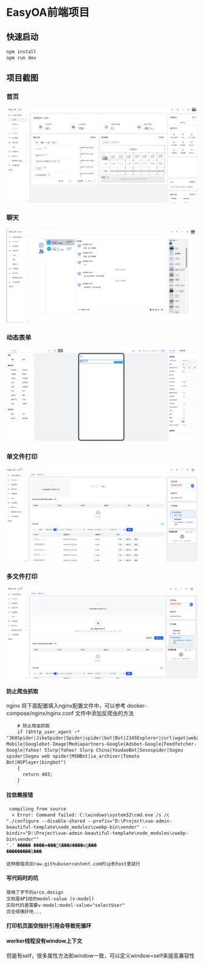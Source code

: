 # EasyOA前端项目

## 快速启动

```nodejs
npm install
npm run dev
```

## 项目截图

### 首页

![index.png](docs%2Findex.png)

### 聊天

![chat.png](docs%2Fchat.png)

### 动态表单

![dongtai.png](docs%2Fdongtai.png)

### 单文件打印

![danwenjian.png](docs%2Fdanwenjian.png)

### 多文件打印

![moreFilePrint.png](docs%2FmoreFilePrint.png)

#### 防止爬虫抓取
nginx
将下面配置填入nginx配置文件中，可以参考 docker-compose/nginx/nginx.conf 文件中添加反爬虫的方法
```nginx
    # 防止爬虫抓取
    if ($http_user_agent ~* "360Spider|JikeSpider|Spider|spider|bot|Bot|2345Explorer|curl|wget|webZIP|qihoobot|Baiduspider|Googlebot|Googlebot-Mobile|Googlebot-Image|Mediapartners-Google|Adsbot-Google|Feedfetcher-Google|Yahoo! Slurp|Yahoo! Slurp China|YoudaoBot|Sosospider|Sogou spider|Sogou web spider|MSNBot|ia_archiver|Tomato Bot|NSPlayer|bingbot")
    {
      return 403;
    }
```

#### 拉依赖报错

```
 compiling from source
  × Error: Command failed: C:\windows\system32\cmd.exe /s /c "./configure --disable-shared --prefix="D:\Project\vue-admin-beautiful-template\node_modules\cwebp-bin\vendor" --bindir="D:\Project\vue-admin-beautiful-template\node_modules\cwebp-bin\vendor""
'.' ����� ����ⲿ���Ҳ���ǿ����еĳ���
���������ļ���

这种报错添加raw.githubusercontent.com的ip到host里就行

```

#### 写代码时的坑

```
使用了字节的arco.design
文档里API给的model-value (v-model)
实际代码里需要v-model:model-value="selectUser"
完全得猜好吧...
```

#### 打印机页面空指针引用会导致死循环

#### worker线程没有window上下文

但是有self，很多属性方法和window一致，可以定义window=self来提高兼容性